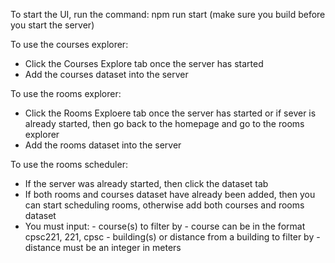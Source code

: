 To start the UI, run the command: npm run start (make sure you build before you start the server)

To use the courses explorer: 
- Click the Courses Explore tab once the server has started
- Add the courses dataset into the server


To use the rooms explorer: 
- Click the Rooms Exploere tab once the server has started or if sever is
already started, then go back to the homepage and go to the rooms explorer
- Add the rooms dataset into the server


To use the rooms scheduler:
- If the server was already started, then click the dataset tab
- If both rooms and courses dataset have already been added, then 
you can start scheduling rooms, otherwise add both courses and rooms 
dataset 
- You must input: 
        - course(s) to filter by
            - course can be in the format cpsc221, 221, cpsc
        - building(s) or distance from a building to filter by
            - distance must be an integer in meters
